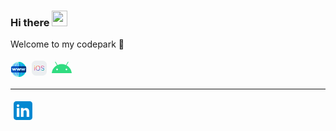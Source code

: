 ### Hi there <a href="https://mfahmialkautsar.github.io"><img src="https://media.giphy.com/media/hvRJCLFzcasrR4ia7z/giphy.gif" width="25px"></a>
Welcome to my codepark 🌳
<br/>

<code title="Web" alt="Web"><svg xmlns="http://www.w3.org/2000/svg" xmlns:xlink="http://www.w3.org/1999/xlink" xmlns:svgjs="http://svgjs.com/svgjs" version="1.1" width="26" height="26" x="0" y="0" viewBox="0 0 512 552" xml:space="preserve"><path xmlns="http://www.w3.org/2000/svg" style="" d="M481.901,339.399C420.099,468.999,325,497,256,497c-77.701,0-150.901-38.8-195.901-102.1  c-45.298-63.9-56.1-144.9-30-222.301L34.9,162.7C71.499,75.399,160.3,15,256,15c77.701,0,150.901,38.8,195.901,102.1  C497.199,181,508.001,262,481.901,339.399z" fill="#65b1fc" data-original="#65b1fc"/><path xmlns="http://www.w3.org/2000/svg" style="" d="M481.901,339.399C420.099,468.999,325,497,256,497V15c77.701,0,150.901,38.8,195.901,102.1  C497.199,181,508.001,262,481.901,339.399z" fill="#1689fc" data-original="#1689fc"/><path xmlns="http://www.w3.org/2000/svg" style="" d="M464.2,108.399C416.201,41.199,338.5,0,256,0C153.1,0,58.9,64.6,20.2,159.699L15.099,170.2  C-12.446,254.076-1.721,333.523,47.8,403.599C95.799,470.799,173.5,512,256,512c101.7,0,194.7-63.1,234.6-156.101l4.499-9  C525.085,261.58,514.581,179.618,464.2,108.399z M72.4,386.199c-42.599-60-52.5-135.899-27.9-208.799l3.9-8.101  C72.7,111.099,121,66,178.599,44.399c-36.299,47.401-58.2,139.6-55.499,169.6c-0.3,0.901-0.601,1.8-0.601,3.001  c-7.8,100.499,15,197.5,57.9,251.8C137.5,453.199,99.401,424.3,72.4,386.199z M241,479.299c-10.499-3.6-21-11.499-30.901-22  C168.1,412,145,316.3,152.5,219.399V216.7c0-0.901,0.3-2.1,0.3-3.001c8.699-93.3,45.3-166.899,88.2-181V479.299z M271,478.999  v-446.3c46.199,15.3,84.901,100.3,89.399,201.7c4.2,93.6-19.199,181.5-59.7,224.101C291.099,468.399,281.201,475.699,271,478.999z   M467.5,334.6c-33.6,70.8-81,114.399-135.899,133.9c40.199-50.7,62.999-141.1,58.798-235.3c-3.6-79.801-26.1-148.599-58.799-190  c42.9,15.599,80.999,44.5,107.999,82.599C482.199,185.799,492.1,261.7,467.5,334.6z" fill="#96ebe6" data-original="#96ebe6"/><path xmlns="http://www.w3.org/2000/svg" style="" d="M464.2,108.399C416.201,41.199,338.5,0,256,0v512c101.7,0,194.7-63.1,234.6-156.101l4.499-9  C525.085,261.58,514.581,179.618,464.2,108.399z M271,478.999v-446.3c46.199,15.3,84.901,100.3,89.399,201.7  c4.2,93.6-19.199,181.5-59.7,224.101C291.099,468.399,281.201,475.699,271,478.999z M467.5,334.6  c-33.6,70.8-81,114.399-135.899,133.9c40.199-50.7,62.999-141.1,58.798-235.3c-3.6-79.801-26.1-148.599-58.799-190  c42.9,15.599,80.999,44.5,107.999,82.599C482.199,185.799,492.1,261.7,467.5,334.6z" fill="#00c8c8" data-original="#00c8c8"/><path xmlns="http://www.w3.org/2000/svg" style="" d="M466,151H46c-24.901,0-46,20.099-46,45v120c0,24.899,21.099,45,46,45h420c24.901,0,46-20.101,46-45  V196C512,171.099,490.901,151,466,151z" fill="#0053bf" data-original="#0053bf"/><path xmlns="http://www.w3.org/2000/svg" style="" d="M512,196v120c0,24.899-21.099,45-46,45H256V151h210C490.901,151,512,171.099,512,196z" fill="#05377f" data-original="#05377f"/><path xmlns="http://www.w3.org/2000/svg" style="" d="M329.5,232.599l-30,60C296.8,297.7,291.7,301,286,301s-10.8-3.3-13.5-8.401L256,259.6l-16.5,32.999  c-5.099,10.201-21.901,10.201-27.001,0l-30-60c-3.6-7.2-0.599-16.199,6.901-20.099c7.2-3.6,16.199-0.601,20.099,6.899L226,252.4  l16.5-33.001c2.701-5.099,8.101-7.8,13.5-7.8c5.399,0,10.8,2.701,13.5,7.8L286,252.4l16.5-33.001c3.9-7.5,12.9-10.499,20.099-6.899  C330.099,216.4,333.1,225.399,329.5,232.599z" fill="#e1f1fa" data-original="#e1f1fa"/><path xmlns="http://www.w3.org/2000/svg" style="" d="M436,301c-5.684,0-10.869-3.208-13.418-8.291L406,259.545l-16.582,33.164  c-5.098,10.166-21.738,10.166-26.836,0l-28.74-57.495c-1.86-2.285-3.062-5.112-3.267-8.218c-0.527-8.262,5.288-15.366,13.549-15.908  c6.27-0.146,12.598,2.813,15.293,8.203L376,252.455l16.582-33.164c5.098-10.166,21.738-10.166,26.836,0L436,252.455l16.582-33.164  c3.721-7.427,12.729-10.371,20.127-6.709c7.412,3.706,10.415,12.715,6.709,20.127l-30,60C446.869,297.792,441.684,301,436,301z" fill="#bfe1ff" data-original="#bfe1ff"/><path xmlns="http://www.w3.org/2000/svg" style="" d="M166.967,211.029c-5.903-0.059-11.689,2.871-14.385,8.262L136,252.455l-16.582-33.164  c-5.403-10.769-21.492-10.688-26.836,0L76,252.455l-16.582-33.164c-3.721-7.427-12.744-10.371-20.127-6.709  c-7.412,3.706-10.415,12.715-6.709,20.127l30,60C65.131,297.792,70.316,301,76,301s10.869-3.208,13.418-8.291L106,259.545  l16.582,33.164C125.131,297.792,130.316,301,136,301s10.869-3.208,13.418-8.291l28.257-56.514c2.139-2.432,3.516-5.64,3.75-9.199  C181.952,218.734,175.229,211.571,166.967,211.029z" fill="#e1f1fa" data-original="#e1f1fa"/><path xmlns="http://www.w3.org/2000/svg" style="" d="M329.5,232.599l-30,60C296.8,297.7,291.7,301,286,301s-10.8-3.3-13.5-8.401L256,259.6v-48.001  c5.4,0,10.8,2.701,13.5,7.8L286,252.4l16.5-33.001c3.9-7.5,12.9-10.499,20.099-6.899C330.099,216.4,333.1,225.399,329.5,232.599z" fill="#bfe1ff" data-original="#bfe1ff"/>
</svg></code>
<code title="iOS" alt="iOS"><svg xmlns="http://www.w3.org/2000/svg"  viewBox="0 0 48 48" width="32px" height="32px"><path fill="#eceff1" d="M16,42h16c5.523,0,10-4.477,10-10V16c0-5.523-4.477-10-10-10H16C10.477,6,6,10.477,6,16v16C6,37.523,10.477,42,16,42z"/><path fill="#ffc107" d="M12.783 17.974A0.762 0.762 0 1 0 12.783 19.498A0.762 0.762 0 1 0 12.783 17.974Z"/><path fill="#ff5722" d="M15.982 21.81l1.444-.61c.68-1.22 1.835-1.927 3.332-1.927.34 0 .659.043.962.113l1.372-.579c-.676-.333-1.451-.526-2.334-.526C18.368 18.281 16.663 19.594 15.982 21.81zM13.297 22.944L13.297 21.375 12.273 21.375 12.273 23.377z"/><path fill="#f44336" d="M13.297 25.733L13.297 22.944 12.273 23.377 12.273 26.165zM16.742 24.148c0-1.169.246-2.163.684-2.948l-1.444.61c-.214.696-.333 1.476-.333 2.338 0 .201.028.382.04.574l1.062-.449C16.75 24.23 16.742 24.192 16.742 24.148zM30.421 18.5c-.279.086-.537.195-.774.327L30.421 18.5zM23.092 18.807l-1.372.579c1.027.237 1.828.863 2.35 1.796l1.022-.432C24.624 19.878 23.941 19.226 23.092 18.807z"/><path fill="#e91e63" d="M13.297 28.521L13.297 25.733 12.273 26.165 12.273 28.953zM30.421 18.5l-.774.327c-.983.547-1.577 1.464-1.577 2.58 0 .302.046.571.117.825l1.032-.436c-.034-.132-.056-.27-.056-.42 0-1.227 1.117-2.117 2.734-2.117.796 0 1.467.213 1.958.579l1.048-.443c-.694-.684-1.735-1.113-2.974-1.113C31.381 18.281 30.876 18.36 30.421 18.5zM16.75 24.274l-1.062.449c.059.959.26 1.811.597 2.536l1.004-.424C16.954 26.121 16.766 25.26 16.75 24.274zM25.092 20.751l-1.022.432c.381.682.603 1.532.658 2.51l1.061-.448C25.695 22.297 25.467 21.452 25.092 20.751z"/><g><path fill="#9c27b0" d="M25.609 26.108c.146-.602.242-1.247.242-1.96 0-.316-.033-.609-.063-.904l-1.061.448c.009.153.03.296.03.456 0 .968-.177 1.809-.481 2.523L25.609 26.108zM17.29 26.834l-1.004.424c.408.879 1.008 1.568 1.777 2.038l1.258-.531C18.42 28.427 17.727 27.764 17.29 26.834zM13.297 28.521L12.273 28.953 12.273 29.789 13.297 29.789zM29.22 21.795l-1.032.436c.245.866.915 1.471 2.129 1.889l1.6-.676-.338-.085C30.122 22.995 29.406 22.527 29.22 21.795zM34.719 21.273h1.078c-.05-.731-.379-1.373-.893-1.879l-1.048.443C34.328 20.189 34.635 20.684 34.719 21.273z"/></g><g><path fill="#3f51b5" d="M25.609 26.108l-1.333.563c-.629 1.476-1.85 2.36-3.519 2.36-.528 0-1.001-.103-1.437-.267l-1.258.531c.752.459 1.648.728 2.695.728C23.3 30.023 25.019 28.541 25.609 26.108zM28.828 26.859H27.75c.026.368.127.705.264 1.021l.989-.418C28.919 27.273 28.853 27.074 28.828 26.859zM32.695 23.641l-.779-.196-1.6.676c.234.081.487.156.762.224l1.289.328c.714.176 1.257.399 1.659.669l1.205-.509C34.703 24.318 33.878 23.934 32.695 23.641z"/></g><g><path fill="#03a9f4" d="M29.003 27.463l-.989.418c.377.87 1.139 1.531 2.166 1.873l1.692-.714C30.493 29.007 29.415 28.396 29.003 27.463zM35.914 27.333c.035-.193.063-.39.063-.598 0-.784-.234-1.404-.745-1.902l-1.205.509c.579.39.856.883.856 1.51 0 .393-.131.75-.348 1.063L35.914 27.333z"/></g><path fill="#009688" d="M35.914,27.333l-1.379,0.583c-0.472,0.682-1.394,1.132-2.55,1.132c-0.039,0-0.074-0.006-0.112-0.007l-1.692,0.714c0.514,0.171,1.086,0.269,1.71,0.269C34.098,30.023,35.615,28.964,35.914,27.333z"/></svg></code>
<code title="Android" alt="Android"><svg xmlns="http://www.w3.org/2000/svg"  viewBox="0 0 48 48" width="32px" height="32px"><path fill="#30dc80" d="M24,14.088C11.427,14.088,1.108,23.716,0,36h48C46.892,23.716,36.573,14.088,24,14.088z M33.179,27.079c0-1.104,0.895-1.999,1.999-1.999c1.104,0,1.999,0.895,1.999,1.999c0,1.104-0.895,1.999-1.999,1.999	C34.074,29.078,33.179,28.183,33.179,27.079z M12.822,29.078c-1.104,0-1.999-0.895-1.999-1.999c0-1.104,0.895-1.999,1.999-1.999	s1.999,0.895,1.999,1.999C14.821,28.183,13.926,29.078,12.822,29.078z"/><path fill="#30dc80" d="M34.038,19.313c-0.14,0-0.281-0.035-0.41-0.11c-0.393-0.227-0.527-0.729-0.301-1.122l5.197-9.008	c0.227-0.394,0.729-0.529,1.122-0.301c0.393,0.227,0.527,0.729,0.301,1.122l-5.197,9.008C34.598,19.166,34.322,19.313,34.038,19.313	z"/><path fill="#30dc80" d="M13.962,19.313c-0.284,0-0.56-0.148-0.712-0.411L8.054,9.894C7.827,9.501,7.962,8.999,8.354,8.772	c0.392-0.228,0.895-0.093,1.122,0.301l5.197,9.008c0.227,0.394,0.092,0.896-0.301,1.122C14.243,19.278,14.102,19.313,13.962,19.313z"/></svg></code>

---
<a href="https://www.linkedin.com/in/mfahmialkautsar" alt="LinkedIn" title="LinkedIn"><svg xmlns="http://www.w3.org/2000/svg"  viewBox="0 0 48 48" width="40px" height="40px"><path fill="#0288D1" d="M42,37c0,2.762-2.238,5-5,5H11c-2.761,0-5-2.238-5-5V11c0-2.762,2.239-5,5-5h26c2.762,0,5,2.238,5,5V37z"/><path fill="#FFF" d="M12 19H17V36H12zM14.485 17h-.028C12.965 17 12 15.888 12 14.499 12 13.08 12.995 12 14.514 12c1.521 0 2.458 1.08 2.486 2.499C17 15.887 16.035 17 14.485 17zM36 36h-5v-9.099c0-2.198-1.225-3.698-3.192-3.698-1.501 0-2.313 1.012-2.707 1.99C24.957 25.543 25 26.511 25 27v9h-5V19h5v2.616C25.721 20.5 26.85 19 29.738 19c3.578 0 6.261 2.25 6.261 7.274L36 36 36 36z"/></svg></a>
